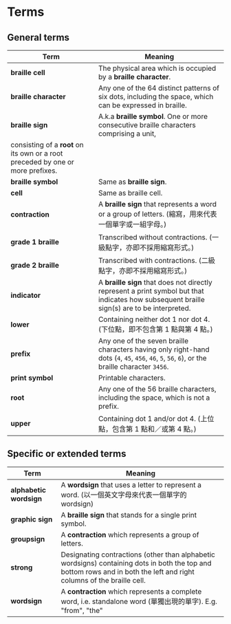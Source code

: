 # Terms

## General terms

| Term       | Meaning                             | 
|------------|-------------------------------------|
| **braille cell** | The physical area which is occupied by a **braille character**. |
| **braille character** | Any one of the 64 distinct patterns of six dots, including the space, which can be expressed in braille. |
| **braille sign** | A.k.a **braille symbol**. One or more consecutive braille characters comprising a unit,
consisting of a **root** on its own or a root preceded by one or more prefixes. |
| **braille symbol** | Same as **braille sign**. |
| **cell**       | Same as braille cell. |
| **contraction** | A **braille sign** that represents a word or a group of letters. (縮寫，用來代表一個單字或一組字母。) |
| **grade 1 braille** | Transcribed without contractions. (一級點字，亦即不採用縮寫形式。) |
| **grade 2 braille** | Transcribed with contractions. (二級點字，亦即不採用縮寫形式。) |
| **indicator** | A **braille sign** that does not directly represent a print symbol but that indicates how subsequent braille sign(s) are to be interpreted. |
| **lower** | Containing neither dot 1 nor dot 4. (下位點，即不包含第 1 點與第 4 點。)
| **prefix** | Any one of the seven braille characters having only right-hand dots (`4`, `45`, `456`, `46`, `5`, `56`, `6`), or the braille character `3456`. |
| **print symbol** | Printable characters. |
| **root**       | Any one of the 56 braille characters, including the space, which is not a prefix. |
| **upper** | Containing dot 1 and/or dot 4. (上位點，包含第 1 點和／或第 4 點。) |

## Specific or extended terms

| Term                | Meaning                             | 
|---------------------|-------------------------------------|
| **alphabetic wordsign** | A **wordsign** that uses a letter to represent a word. (以一個英文字母來代表一個單字的 wordsign) |
| **graphic sign** | A **braille sign** that stands for a single print symbol. |
| **groupsign**  | A **contraction** which represents a group of letters. |
| **strong** | Designating contractions (other than alphabetic wordsigns) containing dots in both the top and bottom rows and in both the left and right columns of the braille cell. |
| **wordsign**   | A **contraction** which represents a complete word, i.e. standalone word (單獨出現的單字). E.g. "from", "the" |
